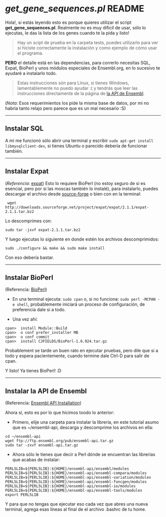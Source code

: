 *get_gene_sequences.pl* README
==============================

Hola!, si estás leyendo esto es porque quieres utilizar el script **get_gene_sequences.pl**. Realmente no es muy dificil de usar, sólo lo ejecutas, le das la lista de los genes cuando te la pida y listo!

 > Hay un scipt de prueba en la carpeta tests, puedes utilizarlo para ver si hiciste correctamente la instalación y como ejemplo de cómo usar el programa.

 **PERO** el detalle está en las dependencias, para correrlo necesitas SQL, Expat, BioPerl y unos módulos especiales de Ensembl.org, en lo sucesivo te ayudaré a instalarlo todo.

 > Estas instrucciones són para Linux, si tienes Windows, lamentablemente no puedo ayudar :( y tendrás que leer las instrucciones directamente de la página de [la API de Ensembl](http://feb2014.archive.ensembl.org/info/docs/api/api_installation.html).

 (*Nota*: Esos requerimientos los pide la misma base de datos, por mi no habría tanto relajo pero parece que es un mal necesario :S)

 --------------------------------------------------------

Instalar SQL
------------
 A mi me funcionó sólo abrir una terminal y escribir `sudo apt-get install libmysqlclient-dev`, si tienes Ubuntu o parecido debería de funcionar también.

--------------------------------------------------------

Instalar Expat
--------------
 (*Referencia*: [expat](http://expat.sourceforge.net/))
 Esto lo requiere BioPerl (no estoy seguro de si es esencial, pero por si las moscas también lo instalé), para instalarlo, puedes descargar el archivo desde [source-forge](https://sourceforge.net/projects/expat/) o bien con en la terminal:
 ```
  wget http://downloads.sourceforge.net/project/expat/expat/2.1.1/expat-2.1.1.tar.bz2
 ```
 Lo descomprimes con:
 ```
 sudo tar -jxvf expat-2.1.1.tar.bz2
 ```
 Y luego ejecutas lo siguiente en donde estén los archivos descomprimidos:
 ```
sudo ./configure && make && sudo make install
 ```
 Con eso debería bastar.

 --------------------------------------------------------

Instalar BioPerl
----------------
(Referencia: [BioPerl](http://bioperl.org/INSTALL.html))
 - En una terminal ejecuta: `sudo cpan` o, si no funciona: `sudo perl -MCPAN -e shell`, probablemente iniciará un proceso de configuración, de preferencia dale si a todo.

 - Una vez ahí:
 ```
 cpan>  install Module::Build
 cpan>  o conf prefer_installer MB
 cpan>  o conf commit
 cpan>  install CJFIELDS/BioPerl-1.6.924.tar.gz
 ```
 Probablement se tarde un buen rato en ejecutar pruebas, pero dile que si a todo y espera pacientemente, cuando termine dale Ctrl-D para salir de cpan.

Y listo! Ya tienes BioPerl! :D

--------------------------------------------------------

Instalar la API de Ensembl
--------------------------
(Referencia: [Ensembl API Installation](http://feb2014.archive.ensembl.org/info/docs/api/api_installation.html))

Ahora sí, esto es por lo que hicimos toodo lo anterior:

 - Primero, elije una carpeta para instalar la librería, en este tutorial asumo que es ~/ensembl-api, descarga y descomprime los archivos en ella:
 ```
cd ~/ensembl-api
wget ftp://ftp.ensembl.org/pub/ensembl-api.tar.gz
sudo tar -zxvf ensembl-api.tar.gz
 ```

 - Ahora sólo le tienes que decir a Perl dónde se encuentran las librerías que acabas de instalar:
  ```
  PERL5LIB=${PERL5LIB}:${HOME}/ensembl-api/ensembl/modules
  PERL5LIB=${PERL5LIB}:${HOME}/ensembl-api/ensembl-compara/modules
  PERL5LIB=${PERL5LIB}:${HOME}/ensembl-api/ensembl-variation/modules
  PERL5LIB=${PERL5LIB}:${HOME}/ensembl-api/ensembl-funcgen/modules
  PERL5LIB=${PERL5LIB}:${HOME}/ensembl-api/ensembl-io/modules
  PERL5LIB=${PERL5LIB}:${HOME}/ensembl-api/ensembl-tools/modules
  export PERL5LIB
  ```
  Y para que no tengas que ejecutar eso cada vez que abres una nueva terminal, agrega esas líneas al final de el archivo .bashrc de tu home.
